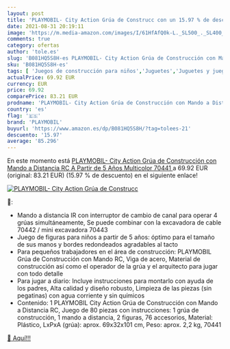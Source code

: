 ```yaml
---
layout: post
title: 'PLAYMOBIL- City Action Grúa de Construcc con un 15.97 % de descuento'
date: 2021-08-31 20:19:11
image: 'https://m.media-amazon.com/images/I/61HfAfQ0k-L._SL500_._SL400_.jpg'
comments: true
category: ofertas
author: 'tole.es'
slug: 'B081HQ5S8H-es PLAYMOBIL- City Action Grúa de Construcción con Mando a...'
sku: 'B081HQ5S8H-es'
tags: [ 'Juegos de construcción para niños','Juguetes','Juguetes y juegos','Muñecos y figuras','playmobil','playmobil-', ]
actualPrice: 69.92 EUR
currency: EUR
price: 69.92
comparePrice: 83.21 EUR
prodname: 'PLAYMOBIL- City Action Grúa de Construcción con Mando a Distancia RC  A Partir de 5 Años  Multicolor  70441 '
country: 'es'
flag: '🇪🇸'
brand: 'PLAYMOBIL'
buyurl: 'https://www.amazon.es/dp/B081HQ5S8H/?tag=tolees-21'
descuento: '15.97'
average: '85.296'
---
```


En este momento está [PLAYMOBIL- City Action Grúa de Construcción con Mando a Distancia RC  A Partir de 5 Años  Multicolor  70441 ](https://www.amazon.es/dp/B081HQ5S8H/?tag=tolees-21) a 69.92 EUR (original: 83.21 EUR) (15.97 %  de descuento) en el siguiente enlace!

[![PLAYMOBIL- City Action Grúa de Construcc](https://m.media-amazon.com/images/I/61HfAfQ0k-L._SL500_._SL400_.jpg)](https://www.amazon.es/dp/B081HQ5S8H/?tag=tolees-21)

🔎:

- Mando a distancia IR con interruptor de cambio de canal para operar 4 grúas simultáneamente, Se puede combinar con la excavadora de cable 70442 / mini excavadora 70443
- Juego de figuras para niños a partir de 5 años: óptimo para el tamaño de sus manos y bordes redondeados agradables al tacto
- Para pequeños trabajadores en el área de construcción: PLAYMOBIL Grúa de Construcción con Mando RC, Viga de acero, Material de construcción así como el operador de la grúa y el arquitecto para jugar con todo detalle
- Para jugar a diario: Incluye instrucciones para montarlo con ayuda de los padres, Alta calidad y diseño robusto, Limpieza de las piezas (sin pegatinas) con agua corriente y sin químicos
- Contenido: 1 PLAYMOBIL City Action Grúa de Construcción con Mando a Distancia RC, Juego de 80 piezas con instrucciones: 1 grúa de construcción, 1 mando a distancia, 2 figuras, 76 accesorios, Material: Plástico, LxPxA (grúa): aprox. 69x32x101 cm, Peso: aprox. 2,2 kg, 70441

[🛒 Aquí!!!](https://www.amazon.es/dp/B081HQ5S8H/?tag=tolees-21)
